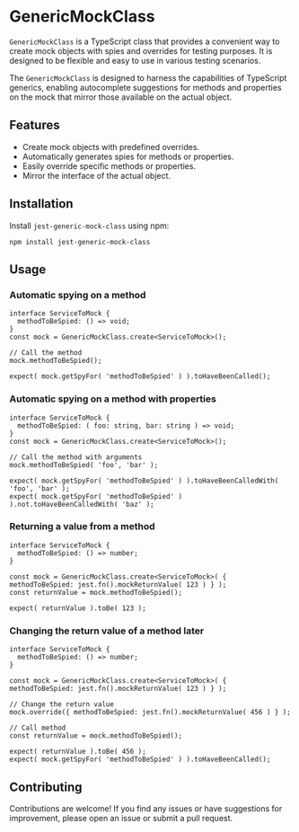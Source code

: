 # GenericMockClass

`GenericMockClass` is a TypeScript class that provides a convenient way to create mock objects with spies and overrides for testing purposes. 
It is designed to be flexible and easy to use in various testing scenarios.

The `GenericMockClass` is designed to harness the capabilities of TypeScript generics, enabling autocomplete suggestions for methods and properties on the mock that mirror those available on the actual object.

## Features

- Create mock objects with predefined overrides.
- Automatically generates spies for methods or properties.
- Easily override specific methods or properties.
- Mirror the interface of the actual object.

## Installation

Install `jest-generic-mock-class` using npm:

```
npm install jest-generic-mock-class
```

## Usage

### Automatic spying on a method
```
interface ServiceToMock {
  methodToBeSpied: () => void;
}
const mock = GenericMockClass.create<ServiceToMock>();

// Call the method
mock.methodToBeSpied();

expect( mock.getSpyFor( 'methodToBeSpied' ) ).toHaveBeenCalled();
```

### Automatic spying on a method with properties
```
interface ServiceToMock {
  methodToBeSpied: ( foo: string, bar: string ) => void;
}
const mock = GenericMockClass.create<ServiceToMock>();

// Call the method with arguments
mock.methodToBeSpied( 'foo', 'bar' );

expect( mock.getSpyFor( 'methodToBeSpied' ) ).toHaveBeenCalledWith( 'foo', 'bar' );
expect( mock.getSpyFor( 'methodToBeSpied' ) ).not.toHaveBeenCalledWith( 'baz' );
```

### Returning a value from a method
```
interface ServiceToMock {
  methodToBeSpied: () => number;
}

const mock = GenericMockClass.create<ServiceToMock>( { methodToBeSpied: jest.fn().mockReturnValue( 123 ) } );
const returnValue = mock.methodToBeSpied();

expect( returnValue ).toBe( 123 );
```

### Changing the return value of a method later
```
interface ServiceToMock {
  methodToBeSpied: () => number;
}

const mock = GenericMockClass.create<ServiceToMock>( { methodToBeSpied: jest.fn().mockReturnValue( 123 ) } );

// Change the return value
mock.override({ methodToBeSpied: jest.fn().mockReturnValue( 456 ) } );

// Call method
const returnValue = mock.methodToBeSpied();

expect( returnValue ).toBe( 456 );
expect( mock.getSpyFor( 'methodToBeSpied' ) ).toHaveBeenCalled();
```

## Contributing
Contributions are welcome! If you find any issues or have suggestions for improvement, please open an issue or submit a pull request.
